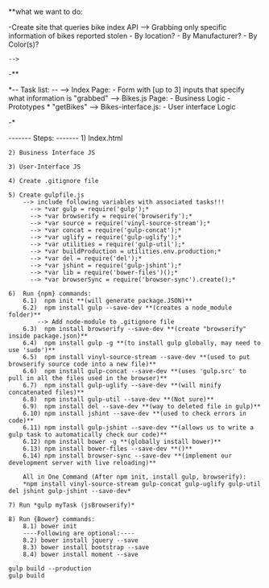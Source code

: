 **what we want to do:

 -Create site that queries bike index API
    --> Grabbing only specific information of bikes reported stolen
        - By location?
        - By Manufacturer?
        - By Color(s)?

    -->
-**


 *-- Task list: --
    --> Index Page:
        - Form with [up to 3] inputs that specify what information is "grabbed"
    --> Bikes.js Page:
        - Business Logic
        - Prototypes
          * "getBikes"
    --> Bikes-interface.js:
        - User interface Logic

-*

------- Steps: -------
    1) Index.html

    2) Business Interface JS

    3) User-Interface JS

    4) Create .gitignore file

    5) Create gulpfile.js
        --> include following variables with associated tasks!!!
          --> *var gulp = require('gulp');*
          --> *var browserify = require('browserify');*
          --> *var source = require('vinyl-source-stream');*
          --> *var concat = require('gulp-concat');*
          --> *var uglify = require('gulp-uglify');*
          --> *var utilities = require('gulp-util');*
          --> *var buildProduction = utilities.env.production;*
          --> *var del = require('del');*
          --> *var jshint = require('gulp-jshint');*
          --> *var lib = require('bower-files')();*
          --> *var browserSync = require('browser-sync').create();*

    6)  Run {npm} commands:
        6.1)  npm init **(will generate package.JSON)**
        6.2)  npm install gulp --save-dev **(creates a node_module folder)**
            --> Add node-module to .gitignore file
        6.3)  npm install browserify --save-dev **(create "browserify" inside package.json)**
        6.4)  npm install gulp -g **(to install gulp globally, may need to use 'sudo')**
        6.5)  npm install vinyl-source-stream --save-dev **(used to put browserify source code into a new file)**
        6.6)  npm install gulp-concat --save-dev **(uses 'gulp.src' to pull in all the files used in the browser)**
        6.7)  npm install gulp-uglify --save-dev **(will minify concatenated files)**
        6.8)  npm install gulp-util --save-dev **(Not sure)**
        6.9)  npm install del --save-dev **(way to deleted file in gulp)**
        6.10) npm install jshint --save-dev **(used to check errors in code)**
        6.11) npm install gulp-jshint --save-dev **(allows us to write a gulp task to automatically check our code)**
        6.12) npm install bower -g **(globally install bower)**
        6.13) npm install bower-files --save-dev **()**
        6.14) npm install browser-sync --save-dev **(implement our development server with live reloading)**

        All in One Command (After npm init, install gulp, browserify): 
        *npm install vinyl-source-stream gulp-concat gulp-uglify gulp-util del jshint gulp-jshint --save-dev*

    7) Run *gulp myTask (jsBrowserify)*

    8) Run {Bower} commands:
        8.1) bower init
        ----Following are optional:----
        8.2) bower install jquery --save
        8.3) bower install bootstrap --save
        8.4) bower install moment --save

    gulp build --production
    gulp build
